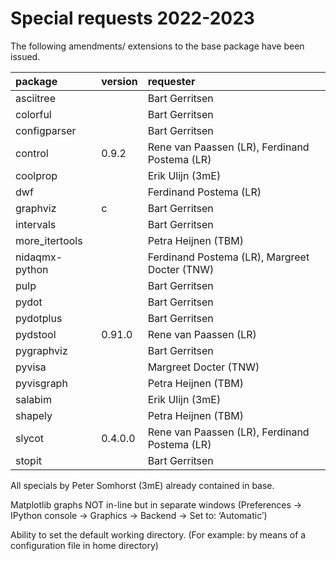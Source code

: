 # Special requests 2022-2023

The following amendments/ extensions to the base package have been issued.

| package | version | requester |
|:--------|:--------|:----------|
| asciitree |  | Bart Gerritsen |
| colorful | | Bart Gerritsen |
| configparser | | Bart Gerritsen |
| control | 0.9.2 | Rene van Paassen (LR), Ferdinand Postema (LR) |
| coolprop | | Erik Ulijn (3mE) |
| dwf | |  Ferdinand Postema (LR) |
| graphviz | c | Bart Gerritsen |
| intervals | | Bart Gerritsen |
| more_itertools | | Petra Heijnen (TBM) |
| nidaqmx-python | |  Ferdinand Postema (LR), Margreet Docter (TNW) |
| pulp | | Bart Gerritsen |
| pydot | | Bart Gerritsen |
| pydotplus | |  Bart Gerritsen |
| pydstool | 0.91.0 | Rene van Paassen (LR) |
| pygraphviz | | Bart Gerritsen |
| pyvisa | | Margreet Docter (TNW) |
| pyvisgraph | | Petra Heijnen (TBM) |
| salabim | | Erik Ulijn (3mE) |
| shapely | | Petra Heijnen (TBM) |
| slycot | 0.4.0.0 |  Rene van Paassen (LR), Ferdinand Postema (LR) |
| stopit |  | Bart Gerritsen |

All specials by Peter Somhorst (3mE) already contained in base.

Matplotlib graphs NOT in-line but in separate windows (Preferences -> IPython console -> Graphics -> Backend -> Set to: ‘Automatic’)

Ability to set the default working directory. (For example: by means of a configuration file in home directory)
